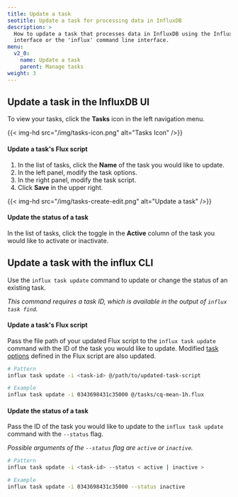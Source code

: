 ```yaml
---
title: Update a task
seotitle: Update a task for processing data in InfluxDB
description: >
  How to update a task that processes data in InfluxDB using the InfluxDB user
  interface or the 'influx' command line interface.
menu:
  v2_0:
    name: Update a task
    parent: Manage tasks
weight: 3
---
```


## Update a task in the InfluxDB UI
To view your tasks, click the **Tasks** icon in the left navigation menu.

{{< img-hd src="/img/tasks-icon.png" alt="Tasks Icon" />}}

#### Update a task's Flux script
1. In the list of tasks, click the **Name** of the task you would like to update.
2. In the left panel, modify the task options.
3. In the right panel, modify the task script.
4. Click **Save** in the upper right.

{{< img-hd src="/img/tasks-create-edit.png" alt="Update a task" />}}

#### Update the status of a task
In the list of tasks, click the toggle in the **Active** column of the task you
would like to activate or inactivate.


## Update a task with the influx CLI
Use the `influx task update` command to update or change the status of an existing task.

_This command requires a task ID, which is available in the output of `influx task find`._

#### Update a task's Flux script
Pass the file path of your updated Flux script to the `influx task update` command
with the ID of the task you would like to update.
Modified [task options](/v2.0/process-data/task-options) defined in the Flux
script are also updated.

```sh
# Pattern
influx task update -i <task-id> @/path/to/updated-task-script

# Example
influx task update -i 0343698431c35000 @/tasks/cq-mean-1h.flux
```

#### Update the status of a task
Pass the ID of the task you would like to update to the `influx task update`
command with the `--status` flag.

_Possible arguments of the `--status` flag are `active` or `inactive`._

```sh
# Pattern
influx task update -i <task-id> --status < active | inactive >

# Example
influx task update -i 0343698431c35000 --status inactive
```
